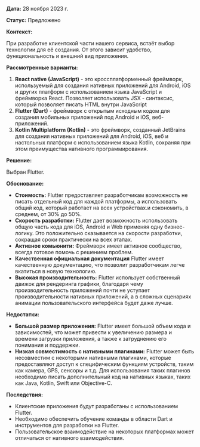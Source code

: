 **Дата:** 28 ноября 2023 г.

**Статус:** Предложено

**Контекст:**

При разработке клиентской части нашего сервиса, встаёт выбор технологии для её создания. От этого зависит удобство, функциональность и внешний вид приложения.

**Рассмотренные варианты:**

1. **React native (JavaScript)** - это кроссплатформенный фреймворк, используемый для создания нативных приложений для Android, iOS и других платформ с использованием языка JavaScript и фреймворка React. Позволяет использовать JSX - синтаксис, который позволяет писать HTML внутри JavaScript
2. **Flutter (Dart)** - фреймворк с открытым исходным кодом для создания мобильных приложений под Android и iOS, веб-приложений.
3. **Kotlin Multiplatform (Kotlin)** - это фреймворк, созданный JetBrains для создания нативных приложений для Android, iOS, веб и настольных платформ с использованием языка Kotlin, сохраняя при этом преимущества нативного программирования.

**Решение:**

Выбран Flutter.

**Обоснование:**

- **Стоимость:** Flutter предоставляет разработчикам возможность не писать отдельный код для каждой платформы, а использовать общий код, который работает на всех устройствах.и сэкономить, в среднем, от 30% до 50%.
- **Скорость разработки:** Flutter дает возможность использовать общую часть кода для iOS, Android и Web применяя одну бизнес-логику. Это положительно сказывается на скорости разработки, сокращая сроки практически на всех этапах.
- **Активное комьюнити:** Фреймворк имеет активное сообщество, всегда готовое помочь с решением проблем.
- **Качественная официальная документация** Flutter имеет качественную документацию, что позволит разработчикам легче вкатиться в новую технологию.
- **Высокая производительность:** Flutter использует собственный движок для рендеринга графики, благодаря чему производительность приложений почти не уступает производительности нативных приложений, а в сложных сценариях анимации пользовательского интерфейса будет даже лучше.

**Недостатки:**
- **Большой размер приложения:** Flutter имеет большой объем кода и зависимостей, что может привести к увеличению размера и времени загрузки приложения, а также к затруднению его понимания и поддержки. 
- **Низкая совместимость с нативными плагинами:** Flutter может быть несовместим с некоторыми нативными плагинами, которые предоставляют доступ к специфическим функциям устройств, таким как камера, GPS, сенсоры и т.д. Для использования таких плагинов необходимо писать дополнительный код на нативных языках, таких как Java, Kotlin, Swift или Objective-C.

**Последствия:**

- Клиентские приложения будут разработаны с использованием Flutter.
- Необходимо обеспечить обучение команды в области Dart и инструментов для разработки на Flutter.
- Пользовательское взаимодействие на некоторых платформах может отличаться от нативного взаимодействия.